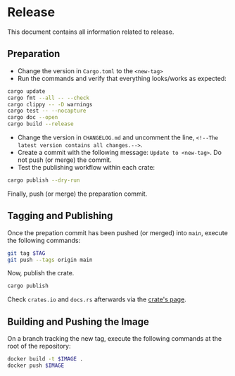 # Release

This document contains all information related to release.

## Preparation

- Change the version in `Cargo.toml` to the `<new-tag>`
- Run the commands and verify that everything looks/works as expected:

```sh
cargo update
cargo fmt --all -- --check
cargo clippy -- -D warnings
cargo test -- --nocapture
cargo doc --open
cargo build --release
```

- Change the version in `CHANGELOG.md` and uncomment the line, `<!--The latest version contains all changes.-->`.
- Create a commit with the following message: `Update to <new-tag>`. Do not push (or merge) the commit.
- Test the publishing workflow within each crate:

```sh
cargo publish --dry-run
```

Finally, push (or merge) the preparation commit.

## Tagging and Publishing

Once the prepation commit has been pushed (or merged) into `main`, execute the following commands:

```sh
git tag $TAG
git push --tags origin main
```

Now, publish the crate.

```sh
cargo publish
```

Check `crates.io` and `docs.rs` afterwards via the [crate's page](https://crates.io/crates/kimager).

## Building and Pushing the Image

On a branch tracking the new tag, execute the following commands at the root of the repository:

```sh
docker build -t $IMAGE .
docker push $IMAGE
```
